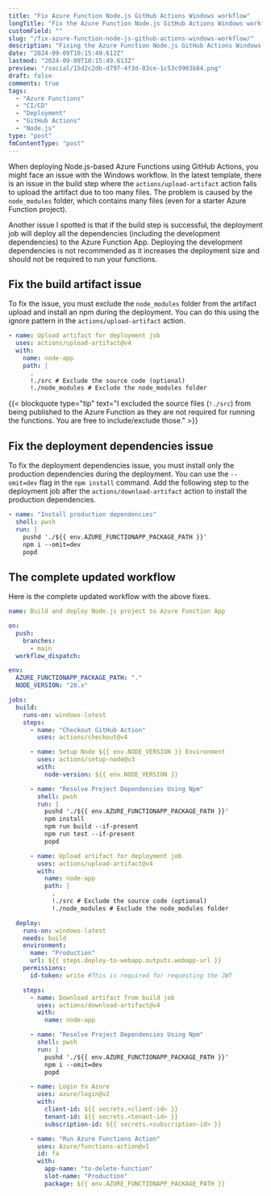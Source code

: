 ```yaml
---
title: "Fix Azure Function Node.js GitHub Actions Windows workflow"
longTitle: "Fix the Azure Function Node.js GitHub Actions Windows workflow"
customField: ""
slug: "/fix-azure-function-node-js-github-actions-windows-workflow/"
description: "Fixing the Azure Function Node.js GitHub Actions Windows workflow to deploy only production dependencies and exclude the node_modules folder from the artifact."
date: "2024-09-09T10:15:49.612Z"
lastmod: "2024-09-09T10:15:49.613Z"
preview: "/social/15d2c2db-d797-4f3d-83ce-1c53c9903b84.png"
draft: false
comments: true
tags:
  - "Azure Functions"
  - "CI/CD"
  - "Deployment"
  - "GitHub Actions"
  - "Node.js"
type: "post"
fmContentType: "post"
---
```


When deploying Node.js-based Azure Functions using GitHub Actions, you might face an issue with the Windows workflow. In the latest template, there is an issue in the build step where the `actions/upload-artifact` action fails to upload the artifact due to too many files. The problem is caused by the `node_modules` folder, which contains many files (even for a starter Azure Function project).

Another issue I spotted is that if the build step is successful, the deployment job will deploy all the dependencies (including the development dependencies) to the Azure Function App. Deploying the development dependencies is not recommended as it increases the deployment size and should not be required to run your functions.

## Fix the build artifact issue

To fix the issue, you must exclude the `node_modules` folder from the artifact upload and install an npm during the deployment. You can do this using the ignore pattern in the `actions/upload-artifact` action.

```yaml title="Updates to the actions/upload-artifact action"
- name: Upload artifact for deployment job
  uses: actions/upload-artifact@v4
  with:
    name: node-app
    path: |
      .
      !./src # Exclude the source code (optional)
      !./node_modules # Exclude the node_modules folder
```

{{< blockquote type="tip" text="I excluded the source files (`!./src`) from being published to the Azure Function as they are not required for running the functions. You are free to include/exclude those." >}}

## Fix the deployment dependencies issue

To fix the deployment dependencies issue, you must install only the production dependencies during the deployment. You can use the `--omit=dev` flag in the `npm install` command. Add the following step to the deployment job after the `actions/download-artifact` action to install the production dependencies.

```yaml title="Install the production dependencies during deployment"
- name: "Install production dependencies"
  shell: pwsh
  run: |
    pushd './${{ env.AZURE_FUNCTIONAPP_PACKAGE_PATH }}'
    npm i --omit=dev
    popd
```

## The complete updated workflow

Here is the complete updated workflow with the above fixes.

```yaml title="Updated azure-functions.yml"
name: Build and deploy Node.js project to Azure Function App

on:
  push:
    branches:
      - main
  workflow_dispatch:

env:
  AZURE_FUNCTIONAPP_PACKAGE_PATH: "."
  NODE_VERSION: "20.x"

jobs:
  build:
    runs-on: windows-latest
    steps:
      - name: "Checkout GitHub Action"
        uses: actions/checkout@v4

      - name: Setup Node ${{ env.NODE_VERSION }} Environment
        uses: actions/setup-node@v3
        with:
          node-version: ${{ env.NODE_VERSION }}

      - name: "Resolve Project Dependencies Using Npm"
        shell: pwsh
        run: |
          pushd './${{ env.AZURE_FUNCTIONAPP_PACKAGE_PATH }}'
          npm install
          npm run build --if-present
          npm run test --if-present
          popd

      - name: Upload artifact for deployment job
        uses: actions/upload-artifact@v4
        with:
          name: node-app
          path: |
            .
            !./src # Exclude the source code (optional)
            !./node_modules # Exclude the node_modules folder

  deploy:
    runs-on: windows-latest
    needs: build
    environment:
      name: "Production"
      url: ${{ steps.deploy-to-webapp.outputs.webapp-url }}
    permissions:
      id-token: write #This is required for requesting the JWT

    steps:
      - name: Download artifact from build job
        uses: actions/download-artifact@v4
        with:
          name: node-app

      - name: "Resolve Project Dependencies Using Npm"
        shell: pwsh
        run: |
          pushd './${{ env.AZURE_FUNCTIONAPP_PACKAGE_PATH }}'
          npm i --omit=dev
          popd

      - name: Login to Azure
        uses: azure/login@v2
        with:
          client-id: ${{ secrets.<client-id> }}
          tenant-id: ${{ secrets.<tenant-id> }}
          subscription-id: ${{ secrets.<subscription-id> }}

      - name: "Run Azure Functions Action"
        uses: Azure/functions-action@v1
        id: fa
        with:
          app-name: "to-delete-function"
          slot-name: "Production"
          package: ${{ env.AZURE_FUNCTIONAPP_PACKAGE_PATH }}
```